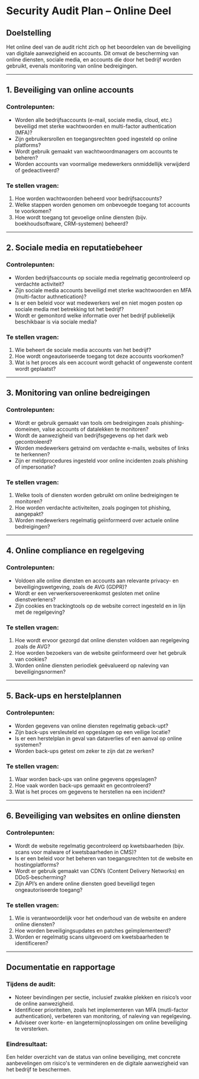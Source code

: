 # Security Audit Plan – Online Deel

## Doelstelling

Het online deel van de audit richt zich op het beoordelen van de beveiliging van digitale aanwezigheid en accounts. Dit omvat de bescherming van online diensten, sociale media, en accounts die door het bedrijf worden gebruikt, evenals monitoring van online bedreigingen.

---

## 1. Beveiliging van online accounts

### Controlepunten:

- Worden alle bedrijfsaccounts (e-mail, sociale media, cloud, etc.) beveiligd met sterke wachtwoorden en multi-factor authentication (MFA)?
- Zijn gebruikersrollen en toegangsrechten goed ingesteld op online platforms?
- Wordt gebruik gemaakt van wachtwoordmanagers om accounts te beheren?
- Worden accounts van voormalige medewerkers onmiddellijk verwijderd of gedeactiveerd?

### Te stellen vragen:

1. Hoe worden wachtwoorden beheerd voor bedrijfsaccounts?
2. Welke stappen worden genomen om onbevoegde toegang tot accounts te voorkomen?
3. Hoe wordt toegang tot gevoelige online diensten (bijv. boekhoudsoftware, CRM-systemen) beheerd?

---

## 2. Sociale media en reputatiebeheer

### Controlepunten:

- Worden bedrijfsaccounts op sociale media regelmatig gecontroleerd op verdachte activiteit?
- Zijn sociale media accounts beveiligd met sterke wachtwoorden en MFA (multi-factor authnetication)?
- Is er een beleid voor wat medewerkers wel en niet mogen posten op sociale media met betrekking tot het bedrijf?
- Wordt er gemonitord welke informatie over het bedrijf publiekelijk beschikbaar is via sociale media?

### Te stellen vragen:

1. Wie beheert de sociale media accounts van het bedrijf?
2. Hoe wordt ongeautoriseerde toegang tot deze accounts voorkomen?
3. Wat is het proces als een account wordt gehackt of ongewenste content wordt geplaatst?

---

## 3. Monitoring van online bedreigingen

### Controlepunten:

- Wordt er gebruik gemaakt van tools om bedreigingen zoals phishing-domeinen, valse accounts of datalekken te monitoren?
- Wordt de aanwezigheid van bedrijfsgegevens op het dark web gecontroleerd?
- Worden medewerkers getraind om verdachte e-mails, websites of links te herkennen?
- Zijn er meldprocedures ingesteld voor online incidenten zoals phishing of impersonatie?

### Te stellen vragen:

1. Welke tools of diensten worden gebruikt om online bedreigingen te monitoren?
2. Hoe worden verdachte activiteiten, zoals pogingen tot phishing, aangepakt?
3. Worden medewerkers regelmatig geïnformeerd over actuele online bedreigingen?

---

## 4. Online compliance en regelgeving

### Controlepunten:

- Voldoen alle online diensten en accounts aan relevante privacy- en beveiligingswetgeving, zoals de AVG (GDPR)?
- Wordt er een verwerkersovereenkomst gesloten met online dienstverleners?
- Zijn cookies en trackingtools op de website correct ingesteld en in lijn met de regelgeving?

### Te stellen vragen:

1. Hoe wordt ervoor gezorgd dat online diensten voldoen aan regelgeving zoals de AVG?
2. Hoe worden bezoekers van de website geïnformeerd over het gebruik van cookies?
3. Worden online diensten periodiek geëvalueerd op naleving van beveiligingsnormen?

---

## 5. Back-ups en herstelplannen

### Controlepunten:

- Worden gegevens van online diensten regelmatig geback-upt?
- Zijn back-ups versleuteld en opgeslagen op een veilige locatie?
- Is er een herstelplan in geval van dataverlies of een aanval op online systemen?
- Worden back-ups getest om zeker te zijn dat ze werken?

### Te stellen vragen:

1. Waar worden back-ups van online gegevens opgeslagen?
2. Hoe vaak worden back-ups gemaakt en gecontroleerd?
3. Wat is het proces om gegevens te herstellen na een incident?

---

## 6. Beveiliging van websites en online diensten

### Controlepunten:

- Wordt de website regelmatig gecontroleerd op kwetsbaarheden (bijv. scans voor malware of kwetsbaarheden in CMS)?
- Is er een beleid voor het beheren van toegangsrechten tot de website en hostingplatforms?
- Wordt er gebruik gemaakt van CDN’s (Content Delivery Networks) en DDoS-bescherming?
- Zijn API’s en andere online diensten goed beveiligd tegen ongeautoriseerde toegang?

### Te stellen vragen:

1. Wie is verantwoordelijk voor het onderhoud van de website en andere online diensten?
2. Hoe worden beveiligingsupdates en patches geïmplementeerd?
3. Worden er regelmatig scans uitgevoerd om kwetsbaarheden te identificeren?

---

## Documentatie en rapportage

### Tijdens de audit:

- Noteer bevindingen per sectie, inclusief zwakke plekken en risico’s voor de online aanwezigheid.
- Identificeer prioriteiten, zoals het implementeren van MFA (mutli-factor authentication), verbeteren van monitoring, of naleving van regelgeving.
- Adviseer over korte- en langetermijnoplossingen om online beveiliging te versterken.

### Eindresultaat:

Een helder overzicht van de status van online beveiliging, met concrete aanbevelingen om risico's te verminderen en de digitale aanwezigheid van het bedrijf te beschermen.
